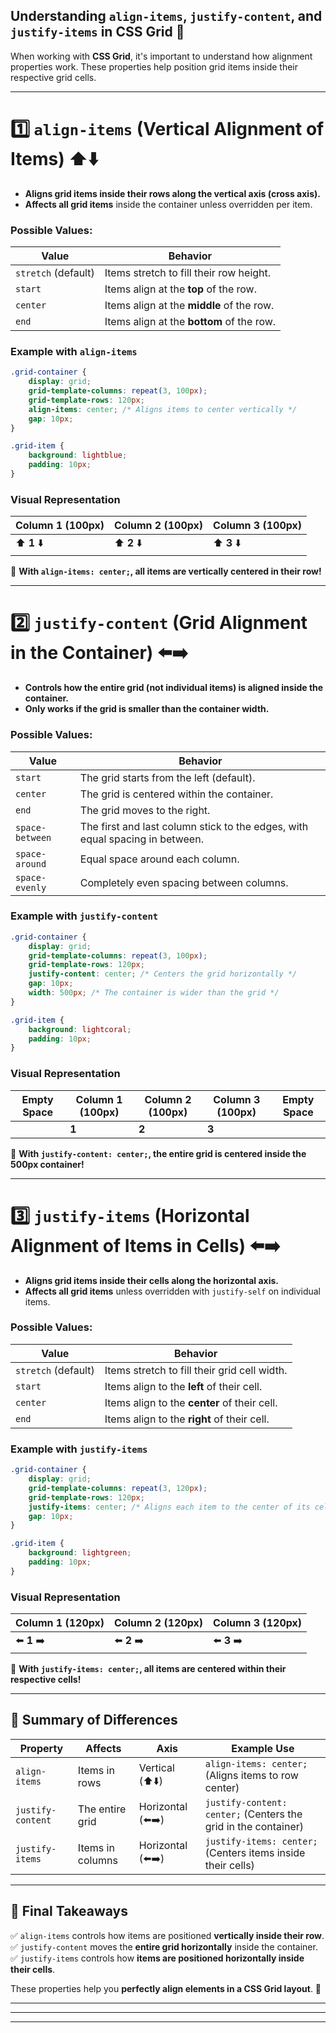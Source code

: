 ## **Understanding `align-items`, `justify-content`, and `justify-items` in CSS Grid** 🎯  

When working with **CSS Grid**, it's important to understand how alignment properties work. These properties help position grid items inside their respective grid cells.  

---

# **1️⃣ `align-items` (Vertical Alignment of Items) ⬆️⬇️**
- **Aligns grid items inside their rows along the vertical axis (cross axis).**
- **Affects all grid items** inside the container unless overridden per item.

### **Possible Values:**
| Value        | Behavior |
|-------------|-------------------------------------------------|
| `stretch` (default) | Items stretch to fill their row height. |
| `start`      | Items align at the **top** of the row. |
| `center`     | Items align at the **middle** of the row. |
| `end`        | Items align at the **bottom** of the row. |

### **Example with `align-items`**
```css
.grid-container {
    display: grid;
    grid-template-columns: repeat(3, 100px);
    grid-template-rows: 120px;
    align-items: center; /* Aligns items to center vertically */
    gap: 10px;
}

.grid-item {
    background: lightblue;
    padding: 10px;
}
```

### **Visual Representation**
| Column 1 (100px) | Column 2 (100px) | Column 3 (100px) |
|------------------|------------------|------------------|
| ⬆️ **1** ⬇️ | ⬆️ **2** ⬇️ | ⬆️ **3** ⬇️ |

📌 **With `align-items: center;`, all items are vertically centered in their row!**

---

# **2️⃣ `justify-content` (Grid Alignment in the Container) ⬅️➡️**
- **Controls how the entire grid (not individual items) is aligned inside the container.**
- **Only works if the grid is smaller than the container width.**

### **Possible Values:**
| Value        | Behavior |
|-------------|-------------------------------------------------|
| `start`      | The grid starts from the left (default). |
| `center`     | The grid is centered within the container. |
| `end`        | The grid moves to the right. |
| `space-between` | The first and last column stick to the edges, with equal spacing in between. |
| `space-around` | Equal space around each column. |
| `space-evenly` | Completely even spacing between columns. |

### **Example with `justify-content`**
```css
.grid-container {
    display: grid;
    grid-template-columns: repeat(3, 100px);
    grid-template-rows: 120px;
    justify-content: center; /* Centers the grid horizontally */
    gap: 10px;
    width: 500px; /* The container is wider than the grid */
}

.grid-item {
    background: lightcoral;
    padding: 10px;
}
```

### **Visual Representation**
| Empty Space | Column 1 (100px) | Column 2 (100px) | Column 3 (100px) | Empty Space |
|------------|------------------|------------------|------------------|------------|
|            | **1** | **2** | **3** |            |

📌 **With `justify-content: center;`, the entire grid is centered inside the 500px container!**

---

# **3️⃣ `justify-items` (Horizontal Alignment of Items in Cells) ⬅️➡️**
- **Aligns grid items inside their cells along the horizontal axis.**
- **Affects all grid items** unless overridden with `justify-self` on individual items.

### **Possible Values:**
| Value        | Behavior |
|-------------|-------------------------------------------------|
| `stretch` (default) | Items stretch to fill their grid cell width. |
| `start`      | Items align to the **left** of their cell. |
| `center`     | Items align to the **center** of their cell. |
| `end`        | Items align to the **right** of their cell. |

### **Example with `justify-items`**
```css
.grid-container {
    display: grid;
    grid-template-columns: repeat(3, 120px);
    grid-template-rows: 120px;
    justify-items: center; /* Aligns each item to the center of its cell */
    gap: 10px;
}

.grid-item {
    background: lightgreen;
    padding: 10px;
}
```

### **Visual Representation**
| Column 1 (120px) | Column 2 (120px) | Column 3 (120px) |
|------------------|------------------|------------------|
| ⬅️ **1** ➡️ | ⬅️ **2** ➡️ | ⬅️ **3** ➡️ |

📌 **With `justify-items: center;`, all items are centered within their respective cells!**

---

## **🔹 Summary of Differences**
| Property        | Affects | Axis | Example Use |
|----------------|--------|------|-------------|
| `align-items`  | Items in rows | Vertical (⬆️⬇️) | `align-items: center;` (Aligns items to row center) |
| `justify-content` | The entire grid | Horizontal (⬅️➡️) | `justify-content: center;` (Centers the grid in the container) |
| `justify-items` | Items in columns | Horizontal (⬅️➡️) | `justify-items: center;` (Centers items inside their cells) |

---

## **🚀 Final Takeaways**
✅ `align-items` controls how items are positioned **vertically inside their row**.  
✅ `justify-content` moves the **entire grid horizontally** inside the container.  
✅ `justify-items` controls how **items are positioned horizontally inside their cells**.  

These properties help you **perfectly align elements in a CSS Grid layout**. 🚀



---
---
---